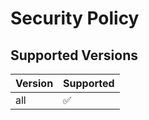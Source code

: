# Security Policy

## Supported Versions


| Version | Supported          |
| ------- | ------------------ |
| all     | :white_check_mark: |
